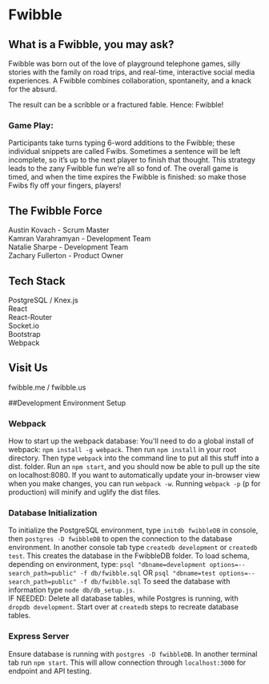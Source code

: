 # Fwibble

## What is a Fwibble, you may ask?

Fwibble was born out of the love of playground telephone games, silly stories with the family on road trips, and real-time, interactive social media experiences. A Fwibble combines collaboration, spontaneity, and a knack for the absurd.  

The result can be a scribble or a fractured fable. Hence: Fwibble!

### Game Play:
Participants take turns typing 6-word additions to the Fwibble; these individual snippets are called Fwibs. Sometimes a sentence will be left incomplete, so it’s up to the next player to finish that thought. This strategy leads to the zany Fwibble fun we’re all so fond of. The overall game is timed, and when the time expires the Fwibble is finished: so make those Fwibs fly off your fingers, players!

## The Fwibble Force

Austin Kovach - Scrum Master<br/>
Kamran Varahramyan - Development Team<br/>
Natalie Sharpe - Development Team<br/>
Zachary Fullerton - Product Owner<br/>


## Tech Stack

PostgreSQL / Knex.js<br/>
React<br/>
React-Router<br/>
Socket.io<br/>
Bootstrap<br/>
Webpack<br/>

## Visit Us

fwibble.me / fwibble.us

##Development Environment Setup

### Webpack

How to start up the webpack database:
You'll need to do a global install of webpack: `npm install -g webpack`.
Then run `npm install` in your root directory.
Then type `webpack` into the command line to put all this stuff into a dist. folder.
Run an `npm start`, and you should now be able to pull up the site on localhost:8080.
If you want to automatically update your in-browser view when you make changes, you can run `webpack -w`.
Running `webpack -p` (p for production) will minify and uglify the dist files.

### Database Initialization

To initialize the PostgreSQL environment, type `initdb fwibbleDB` in console, then 
`postgres -D fwibbleDB` to open the connection to the database environment.
In another console tab type `createdb development` or `createdb test`.
This creates the database in the FwibbleDB folder.
To load schema, depending on environment, type:
  `psql "dbname=development options=--search_path=public" -f db/fwibble.sql`
OR
  `psql "dbname=test options=--search_path=public" -f db/fwibble.sql`
To seed the database with information type `node db/db_setup.js`.<br/>
IF NEEDED:
   Delete all database tables, while Postgres is running, with `dropdb development`.
   Start over at `createdb` steps to recreate database tables.

### Express Server 

Ensure database is running with `postgres -D fwibbleDB`.
In another terminal tab run `npm start`.
This will allow connection through `localhost:3000` for endpoint and API testing.
